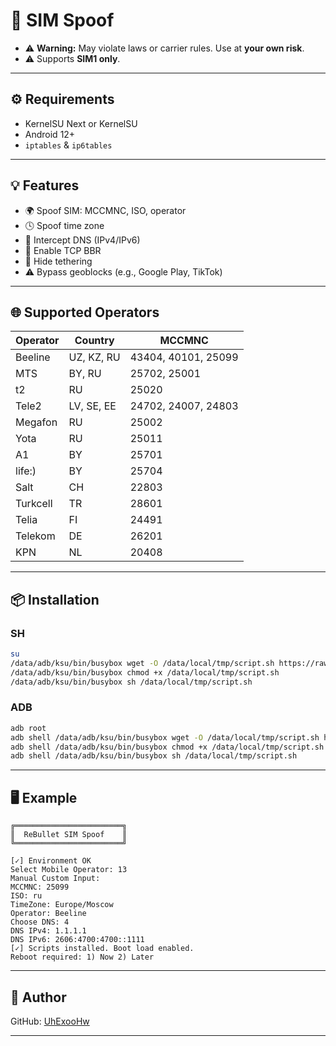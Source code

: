 # 🚀 SIM Spoof

* ⚠️ **Warning:** May violate laws or carrier rules. Use at **your own risk**.
* ⚠️ Supports **SIM1 only**.

---

## ⚙️ Requirements

* KernelSU Next or KernelSU
* Android 12+
* `iptables` & `ip6tables`

---

## 💡 Features

* 🌍 Spoof SIM: MCCMNC, ISO, operator
* 🕓 Spoof time zone
* 🔐 Intercept DNS (IPv4/IPv6)
* 🚀 Enable TCP BBR
* 📶 Hide tethering
* ⚠️ Bypass geoblocks (e.g., Google Play, TikTok)

---

## 🌐 Supported Operators

| Operator | Country    | MCCMNC              |
| -------- | ---------- | ------------------- |
| Beeline  | UZ, KZ, RU | 43404, 40101, 25099 |
| MTS      | BY, RU     | 25702, 25001        |
| t2       | RU         | 25020               |
| Tele2    | LV, SE, EE | 24702, 24007, 24803 |
| Megafon  | RU         | 25002               |
| Yota     | RU         | 25011               |
| A1       | BY         | 25701               |
| life:)   | BY         | 25704               |
| Salt     | CH         | 22803               |
| Turkcell | TR         | 28601               |
| Telia    | FI         | 24491               |
| Telekom  | DE         | 26201               |
| KPN      | NL         | 20408               |

---

## 📦 Installation

### SH

```bash
su
/data/adb/ksu/bin/busybox wget -O /data/local/tmp/script.sh https://raw.githubusercontent.com/UhExooHw/sim-spoof/main/data/local/tmp/script.sh
/data/adb/ksu/bin/busybox chmod +x /data/local/tmp/script.sh
/data/adb/ksu/bin/busybox sh /data/local/tmp/script.sh
```

### ADB

```bash
adb root
adb shell /data/adb/ksu/bin/busybox wget -O /data/local/tmp/script.sh https://raw.githubusercontent.com/UhExooHw/sim-spoof/main/data/local/tmp/script.sh
adb shell /data/adb/ksu/bin/busybox chmod +x /data/local/tmp/script.sh
adb shell /data/adb/ksu/bin/busybox sh /data/local/tmp/script.sh
```

---

## 🖥 Example

```
╔════════════════════════╗
║  ReBullet SIM Spoof    ║
╚════════════════════════╝

[✓] Environment OK
Select Mobile Operator: 13
Manual Custom Input:
MCCMNC: 25099
ISO: ru
TimeZone: Europe/Moscow
Operator: Beeline
Choose DNS: 4
DNS IPv4: 1.1.1.1
DNS IPv6: 2606:4700:4700::1111
[✓] Scripts installed. Boot load enabled.
Reboot required: 1) Now 2) Later
```

---

## 👤 Author

GitHub: [UhExooHw](https://github.com/UhExooHw)

---
